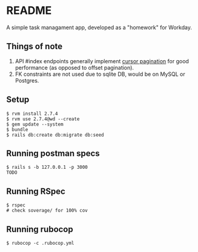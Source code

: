 # README
A simple task managament app, developed as a "homework" for Workday.

## Things of note
1. API #index endpoints generally implement [cursor pagination](https://jsonapi.org/profiles/ethanresnick/cursor-pagination/) for good performance (as opposed to offset pagination).
2. FK constraints are not used due to sqlite DB, would be on MySQL or Postgres.

## Setup
```
$ rvm install 2.7.4
$ rvm use 2.7.4@wd --create
$ gem update --system
$ bundle
$ rails db:create db:migrate db:seed
```

## Running postman specs
```
$ rails s -b 127.0.0.1 -p 3000
TODO
```

## Running RSpec
```
$ rspec
# check soverage/ for 100% cov
```

## Running rubocop
```
$ rubocop -c .rubocop.yml
```
